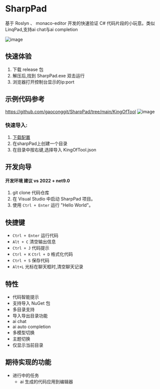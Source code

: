 # SharpPad
基于 Roslyn 、 monaco-editor 开发的快速验证 C# 代码片段的小玩意。类似 LinqPad,支持ai chat与ai completion

![image](https://github.com/user-attachments/assets/019f4b60-4d17-4629-aca1-1cddac5b15e1)





## 快速体验
1. 下载 release 包
2. 解压后,找到 SharpPad.exe 双击运行
3. 浏览器打开控制台显示的ip:port

## 示例代码参考
  https://github.com/gaoconggit/SharpPad/tree/main/KingOfTool
 ![image](https://github.com/user-attachments/assets/6df73f74-5f14-4f98-8842-3828b35e4580)
 ### 快速导入:
   1. [下载配置](https://github.com/gaoconggit/SharpPad/blob/main/KingOfTool/KingOfTool.json)
   2. 在sharpPad上创建一个目录
   3. 在目录中按右键,选择导入 KingOfTool.json
   
## 开发向导
 #### 开发环境 建议 vs 2022 + net9.0
1. git clone 代码仓库
2. 在 Visual Studio 中启动 SharpPad 项目。
3. 使用 `Ctrl + Enter` 运行 "Hello World"。

## 快捷键

- `Ctrl + Enter` 运行代码
- `Alt + C` 清空输出信息
- `Ctrl + J` 代码提示
- `Ctrl + K` `Ctrl + D` 格式化代码
- `Ctrl + S` 保存代码
- `Alt+L` 光标在聊天框时,清空聊天记录

## 特性

- 代码智能提示
- 支持导入 NuGet 包
- 多目录支持
- 导入导出目录功能
- ai chat
- ai auto completion
- 多模型切换
- 主题切换
- 仅显示当前目录

## 期待实现的功能

- 进行中的任务
  - ai 生成的代码应用到编辑器
